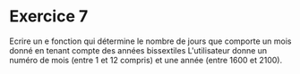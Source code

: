 # Exercice 7

Ecrire un e fonction qui détermine le nombre de jours que comporte un mois donné en tenant compte des années bissextiles L'utilisateur donne un numéro de mois (entre 1 et 12 compris) et une année (entre 1600 et 2100).

